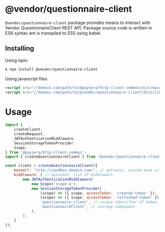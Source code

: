 # @vendor/questionnaire-client

`@vendor/questionnaire-client` package provides means to interact with Vendor QuestionnaireClient REST API.
Package source code is written in ES6 syntax ant is transpiled to ES5 using babel.

## Installing
Using npm:
```bash
$ npm install @vendor/questionnaire-client
```

Using javascript files
```html
<script src="//domain.com/path/to/@paysera/http-client-common/dist/main.js"></script>
<script src="//domain.com/path/to/@vendor/questionnaire-client/dist/lib.js"></script>
```

# Usage
```js
import {
    createClient,
    createRequest,
    JWTAuthenticationMiddleware,
    SessionStorageTokenProvider,
    Scope,
} from '@paysera/http-client-common';
import { createQuestionnaireClient } from '@vendor/questionnaire-client';

const client = createQuestionnaireClient({
    baseUrl: 'http://sandbox.domain.com/', // optional, custom base url
    middleware: [ // optional, list of middleware
        new JWTAuthenticationMiddleware(
            new Scope('scope:a'),
            new SessionStorageTokenProvider(
                (scope) => ({ scope, accessToken: 'created-token' }),
                (scope) => ({ scope, accessToken: 'refreshed-token' }),
                'questionnaire_client', // unique identifier of token
                'QuestionnaireClient', // storage namespace
            ),
        ),
    ]
});
```
